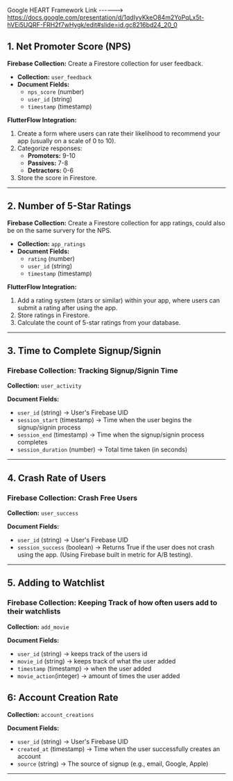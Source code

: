 Google HEART Framework Link ------> https://docs.google.com/presentation/d/1qdIyyKkeO84m2YoPqLx5t-hVEi5UQRF-FRH2f7wHygk/edit#slide=id.gc8216bd24_20_0 

## 1. Net Promoter Score (NPS)
**Firebase Collection:** Create a Firestore collection for user feedback.  

- **Collection:** `user_feedback`  
- **Document Fields:**  
  - `nps_score` (number)  
  - `user_id` (string)  
  - `timestamp` (timestamp)  

**FlutterFlow Integration:**  
1. Create a form where users can rate their likelihood to recommend your app (usually on a scale of 0 to 10).  
2. Categorize responses:  
   - **Promoters:** 9-10  
   - **Passives:** 7-8  
   - **Detractors:** 0-6  
3. Store the score in Firestore.  

---

## 2. Number of 5-Star Ratings
**Firebase Collection:** Create a Firestore collection for app ratings, could also be on the same survery for the NPS.

- **Collection:** `app_ratings`  
- **Document Fields:**  
  - `rating` (number)  
  - `user_id` (string)  
  - `timestamp` (timestamp)  

**FlutterFlow Integration:**  
1. Add a rating system (stars or similar) within your app, where users can submit a rating after using the app.  
2. Store ratings in Firestore.  
3. Calculate the count of 5-star ratings from your database.  

---
## 3. Time to Complete Signup/Signin

### Firebase Collection: Tracking Signup/Signin Time

**Collection:** `user_activity`

**Document Fields:**
- `user_id` (string) → User's Firebase UID
- `session_start` (timestamp) → Time when the user begins the signup/signin process
- `session_end` (timestamp) → Time when the signup/signin process completes
- `session_duration` (number) → Total time taken (in seconds)

---
## 4. Crash Rate of Users

### Firebase Collection: Crash Free Users

**Collection:** `user_success`

**Document Fields:**
- `user_id` (string) → User's Firebase UID
- `session_success` (boolean) → Returns True if the user does not crash using the app. (Using Firebase built in metric for A/B testing).

---
## 5. Adding to Watchlist

### Firebase Collection: Keeping Track of how often users add to their watchlists 

**Collection:** `add_movie`

**Document Fields:**
- `user_id` (string) → keeps track of the users id 
- `movie_id` (string) → keeps track of what the user added
- `timestamp` (timestamp) → when the user added
- `movie_action`(integer) → amount of times the user added

## 6: **Account Creation Rate**  


**Collection:** `account_creations`  

**Document Fields:**  
- `user_id` (string) → User's Firebase UID  
- `created_at` (timestamp) → Time when the user successfully creates an account  
- `source` (string) → The source of signup (e.g., email, Google, Apple)  

---


